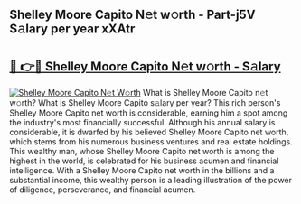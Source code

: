 ## Shelley Moore Capito N𝚎t w𝚘rth - Part-j5V S𝚊lary per year xXAtr

# <h2><a href="http://gc3k07.nevu.top/?p=Shelley+Moore+Capito">🔗 👉🔴 Shelley Moore Capito N𝚎t w𝚘rth - S𝚊lary</a></h2>

[![Shelley Moore Capito N𝚎t W𝚘rth](https://i.imgur.com/Oavwk0R.jpeg)](http://gc3k07.nevu.top/?p=Shelley+Moore+Capito)
What is Shelley Moore Capito n𝚎t w𝚘rth? What is Shelley Moore Capito s𝚊lary per year?
This rich person's Shelley Moore Capito net worth is considerable, earning him a spot among the industry's most financially successful. Although his annual salary is considerable, it is dwarfed by his believed Shelley Moore Capito net worth, which stems from his numerous business ventures and real estate holdings. This wealthy man, whose Shelley Moore Capito net worth is among the highest in the world, is celebrated for his business acumen and financial intelligence. With a Shelley Moore Capito net worth in the billions and a substantial income, this wealthy person is a leading illustration of the power of diligence, perseverance, and financial acumen.
